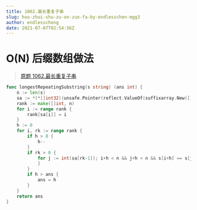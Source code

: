 ```yaml
---
title: 1062.最长重复子串
slug: hou-zhui-shu-zu-on-zuo-fa-by-endlesschen-mgg3
author: endlesscheng
date: 2021-07-07T02:54:56Z
---
```

# O(N) 后缀数组做法
 
> [原题 1062.最长重复子串](https://leetcode.cn/problems/longest-repeating-substring)
```go
func longestRepeatingSubstring(s string) (ans int) {
	n := len(s)
	sa := *(*[]int32)(unsafe.Pointer(reflect.ValueOf(suffixarray.New([]byte(s))).Elem().FieldByName("sa").Field(0).UnsafeAddr()))
	rank := make([]int, n)
	for i := range rank {
		rank[sa[i]] = i
	}
	h := 0
	for i, rk := range rank {
		if h > 0 {
			h--
		}
		if rk > 0 {
			for j := int(sa[rk-1]); i+h < n && j+h < n && s[i+h] == s[j+h]; h++ {
			}
		}
		if h > ans {
			ans = h
		}
	}
	return ans
}
```
